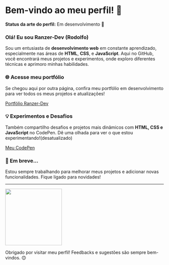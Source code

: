 # Bem-vindo ao meu perfil! 👋

**Status da arte do perfil:** Em desenvolvimento 🎨

### Olá! Eu sou Ranzer-Dev (Rodolfo)

Sou um entusiasta de **desenvolvimento web** em constante aprendizado, especialmente nas áreas de **HTML**, **CSS**, e **JavaScript**. Aqui no GitHub, você encontrará meus projetos e experimentos, onde exploro diferentes técnicas e aprimoro minhas habilidades.

### 🌐 Acesse meu portfólio
Se chegou aqui por outra página, confira meu portfólio em desenvolvimento para ver todos os meus projetos e atualizações!

[Portfólio Ranzer-Dev](https://Ranzer-Dev.github.io)

### 💡 Experimentos e Desafios
Também compartilho desafios e projetos mais dinâmicos com **HTML, CSS e JavaScript** no CodePen. Dê uma olhada para ver o que estou experimentando!(desatualizado)

[Meu CodePen](https://codepen.io/Ranzer-Dev)

### 📅 Em breve...
Estou sempre trabalhando para melhorar meus projetos e adicionar novas funcionalidades. Fique ligado para novidades!

---

<div>
  <a href="https://github.com/Ranzer-Dev">
    <img loading="lazy" height="180em" src="https://github-readme-stats.vercel.app/api/top-langs/?username=Ranzer-Dev&layout=compact&langs_count=7&theme=dracula"/>

  </a>
</div>

Obrigado por visitar meu perfil! Feedbacks e sugestões são sempre bem-vindos. 😊


